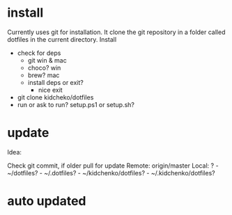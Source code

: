# install

Currently uses git for installation. It clone the git repository in a folder called dotfiles in the current directory.
Install
- check for deps
    - git win & mac
    - choco? win
    - brew? mac
    - install deps or exit?
        - nice exit
- git clone kidcheko/dotfiles
- run or ask to run? setup.ps1 or setup.sh?

# update

Idea:

Check git commit, if older pull for update
Remote: origin/master
Local: ?
    - ~/dotfiles?
    - ~/.dotfiles?
    - ~/kidchenko/dotfiles?
    - ~/.kidchenko/dotfiles?

# auto updated
